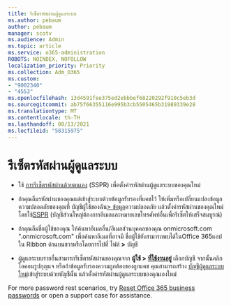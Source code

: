 ```yaml
---
title: รีเซ็ตรหัสผ่านผู้ดูแลระบบ
ms.author: pebaum
author: pebaum
manager: scotv
ms.audience: Admin
ms.topic: article
ms.service: o365-administration
ROBOTS: NOINDEX, NOFOLLOW
localization_priority: Priority
ms.collection: Adm_O365
ms.custom:
- "9002340"
- "4553"
ms.openlocfilehash: 13d4591fee375ed2ebbbef68220292f910c5eb3d
ms.sourcegitcommit: ab75f66355116e995b3cb5505465b31989339e28
ms.translationtype: MT
ms.contentlocale: th-TH
ms.lasthandoff: 08/13/2021
ms.locfileid: "58315975"
---
```

# <a name="admin-password-reset"></a>รีเซ็ตรหัสผ่านผู้ดูแลระบบ

- ใช้ [การรีเซ็ตรหัสผ่านด้วยตนเอง](https://passwordreset.microsoftonline.com/) (SSPR) เพื่อตั้งค่ารหัสผ่านผู้ดูแลระบบของคุณใหม่

- ถ้าคุณลืมรหัสผ่านของคุณแต่เข้าสู่ระบบด้วยข้อมูลรับรองที่แคชไว้ ให้เพิ่มหรือเปลี่ยนแปลงข้อมูลความปลอดภัยของคุณที่ บัญชีผู้ใช้ของฉัน[> ข้อมูล](https://mysignins.microsoft.com/security-info)ความปลอดภัย แล้วตั้งค่ารหัสผ่านของคุณใหม่โดยใช้[SSPR](https://passwordreset.microsoftonline.com/) (บัญชีส่วนใหญ่ต้องการอีเมลและหมายเลขโทรศัพท์อื่นเพื่อรีเซ็ตให้เสร็จสมบูรณ์)

- ถ้าคุณลืมชื่อผู้ใช้ของคุณ ให้ค้นหาอีเมลอื่น/อีเมลส่วนบุคคลของคุณ onmicrosoft.com ".onmicrosoft.com" เพื่อค้นหาอีเมลที่อาจมี  ชื่อผู้ใช้ยังสามารถพบได้ในOffice 365แอปใน Ribbon ด้านบนขวาหรือโดยการไปที่ ไฟล์ **>** บัญชี

- ผู้ดูแลระบบรายอื่นสามารถรีเซ็ตรหัสผ่านของคุณจาก **ผู้ใช้ > [ที่ใช้งานอยู่](https://portal.office.com/adminportal/home#/users)** เลือกบัญชี จากนั้นคลิกไอคอนรูปกุญแจ  หรือถ้าข้อมูลรับรองความถูกต้องของถูกแคช คุณสามารถสร้าง [บัญชีผู้ดูแลระบบใหม่](https://portal.office.com/adminportal/home#/users)เข้าสู่ระบบด้วยบัญชีนั้น แล้วตั้งค่ารหัสผ่านผู้ดูแลระบบของคุณเองใหม่

For more password rest scenarios, try [Reset Office 365 business passwords](https://docs.microsoft.com/microsoft-365/admin/add-users/reset-passwords) or open a support case for assistance.
